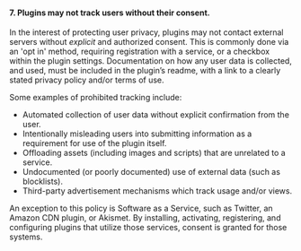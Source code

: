 <h4>7. Plugins may not track users without their consent.</h4>

In the interest of protecting user privacy, plugins may not contact external servers without <em>explicit</em> and authorized consent. This is commonly done via an 'opt in' method, requiring registration with a service, or a checkbox within the plugin settings. Documentation on how any user data is collected, and used, must be included in the plugin’s readme, with a link to a clearly stated privacy policy and/or terms of use.

Some examples of prohibited tracking include:

<ul>
	<li>Automated collection of user data without explicit confirmation from the user.</li>
	<li>Intentionally misleading users into submitting information as a requirement for use of the plugin itself.</li>
	<li>Offloading assets (including images and scripts) that are unrelated to a service.</li>
	<li>Undocumented (or poorly documented) use of external data (such as blocklists).</li>
	<li>Third-party advertisement mechanisms which track usage and/or views.</li>
</ul>

An exception to this policy is Software as a Service, such as Twitter, an Amazon CDN plugin, or Akismet. By installing, activating, registering, and configuring plugins that utilize those services, consent is granted for those systems.
